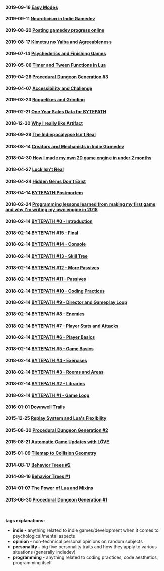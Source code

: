 #### 2019-09-16 [Easy Modes](https://github.com/adnzzzzZ/blog/issues/54)
#### 2019-09-11 [Neuroticism in Indie Gamedev](https://github.com/adnzzzzZ/blog/issues/53)
#### 2019-08-20 [Posting gamedev progress online](https://github.com/adnzzzzZ/blog/issues/52)
#### 2019-08-17 [Kimetsu no Yaiba and Agreeableness](https://github.com/adnzzzzZ/blog/issues/50)
#### 2019-07-14 [Psychedelics and Finishing Games](https://github.com/adnzzzzZ/blog/issues/51)
#### 2019-05-06 [Timer and Tween Functions in Lua](https://github.com/adnzzzzZ/blog/issues/48)
#### 2019-04-28 [Procedural Dungeon Generation #3](https://github.com/adonaac/blog/issues/47)
#### 2019-04-07 [Accessibility and Challenge](https://github.com/SSYGEN/blog/issues/46)
#### 2019-03-23 [Roguelikes and Grinding](https://github.com/SSYGEN/blog/issues/45)
#### 2019-02-21 [One Year Sales Data for BYTEPATH](https://github.com/SSYGEN/blog/issues/44)
#### 2018-12-30 [Why I really like Artifact](https://github.com/SSYGEN/blog/issues/43)
#### 2018-09-29 [The Indiepocalypse Isn't Real](https://github.com/SSYGEN/blog/issues/41)
#### 2018-08-14 [Creators and Mechanists in Indie Gamedev](https://github.com/SSYGEN/blog/issues/40)
#### 2018-04-30 [How I made my own 2D game engine in under 2 months](https://github.com/adonaac/blog/issues/39)
#### 2018-04-27 [Luck Isn't Real](https://github.com/adonaac/blog/issues/38)
#### 2018-04-24 [Hidden Gems Don't Exist](https://github.com/adonaac/blog/issues/37)
#### 2018-04-14 [BYTEPATH Postmortem](https://github.com/adonaac/blog/issues/35)
#### 2018-02-24 [Programming lessons learned from making my first game and why I'm writing my own engine in 2018](https://github.com/SSYGEN/blog/issues/31)
#### 2018-02-14 [BYTEPATH #0 - Introduction](https://github.com/adonaac/blog/issues/30)
#### 2018-02-14 [BYTEPATH #15 - Final](https://github.com/adonaac/blog/issues/29)
#### 2018-02-14 [BYTEPATH #14 - Console](https://github.com/adonaac/blog/issues/28)
#### 2018-02-14 [BYTEPATH #13 - Skill Tree](https://github.com/adonaac/blog/issues/27)
#### 2018-02-14 [BYTEPATH #12 - More Passives](https://github.com/adonaac/blog/issues/26)
#### 2018-02-14 [BYTEPATH #11 - Passives](https://github.com/adonaac/blog/issues/25)
#### 2018-02-14 [BYTEPATH #10 - Coding Practices](https://github.com/adonaac/blog/issues/24)
#### 2018-02-14 [BYTEPATH #9 - Director and Gameplay Loop](https://github.com/adonaac/blog/issues/23)
#### 2018-02-14 [BYTEPATH #8 - Enemies](https://github.com/adonaac/blog/issues/22)
#### 2018-02-14 [BYTEPATH #7 - Player Stats and Attacks](https://github.com/adonaac/blog/issues/21)
#### 2018-02-14 [BYTEPATH #6 - Player Basics](https://github.com/adonaac/blog/issues/20)
#### 2018-02-14 [BYTEPATH #5 - Game Basics](https://github.com/adonaac/blog/issues/19)
#### 2018-02-14 [BYTEPATH #4 - Exercises](https://github.com/adonaac/blog/issues/18)
#### 2018-02-14 [BYTEPATH #3 - Rooms and Areas](https://github.com/adonaac/blog/issues/17)
#### 2018-02-14 [BYTEPATH #2 - Libraries](https://github.com/adonaac/blog/issues/16)
#### 2018-02-14 [BYTEPATH #1 - Game Loop](https://github.com/adonaac/blog/issues/15)
#### 2016-01-01 [Downwell Trails](https://github.com/adonaac/blog/issues/9)
#### 2015-12-25 [Replay System and Lua's Flexibility](https://github.com/adonaac/blog/issues/8)
#### 2015-08-30 [Procedural Dungeon Generation #2](https://github.com/adonaac/blog/issues/7)
#### 2015-08-21 [Automatic Game Updates with LÖVE](https://github.com/adonaac/blog/issues/6)
#### 2015-01-09 [Tilemap to Collision Geometry](https://github.com/adonaac/blog/issues/5)
#### 2014-08-17 [Behavior Trees #2](https://github.com/adonaac/blog/issues/4)
#### 2014-08-16 [Behavior Trees #1](https://github.com/adonaac/blog/issues/3)
#### 2014-01-07 [The Power of Lua and Mixins](https://github.com/adonaac/blog/issues/2)
#### 2013-06-30 [Procedural Dungeon Generation #1](https://github.com/adonaac/blog/issues/1)

<br>

**tags explanations:**

* **indie -** anything related to indie games/development when it comes to psychological/mental aspects
* **opinion -** non-technical personal opinions on random subjects
* **personality -** big five personality traits and how they apply to various situations (generally indiedev)
* **programming -** anything related to coding practices, code aesthetics, programming itself
